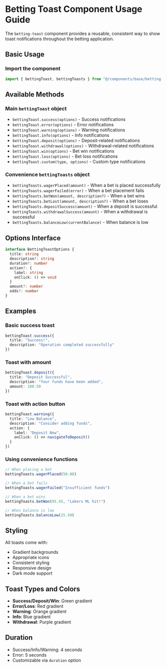 # Betting Toast Component Usage Guide

The `betting-toast` component provides a reusable, consistent way to show toast notifications throughout the betting application.

## Basic Usage

### Import the component
```typescript
import { bettingToast, bettingToasts } from "@/components/base/betting-toast"
```

## Available Methods

### Main `bettingToast` object
- `bettingToast.success(options)` - Success notifications
- `bettingToast.error(options)` - Error notifications  
- `bettingToast.warning(options)` - Warning notifications
- `bettingToast.info(options)` - Info notifications
- `bettingToast.deposit(options)` - Deposit-related notifications
- `bettingToast.withdrawal(options)` - Withdrawal-related notifications
- `bettingToast.win(options)` - Bet win notifications
- `bettingToast.loss(options)` - Bet loss notifications
- `bettingToast.custom(type, options)` - Custom type notifications

### Convenience `bettingToasts` object
- `bettingToasts.wagerPlaced(amount)` - When a bet is placed successfully
- `bettingToasts.wagerFailed(error)` - When a bet placement fails
- `bettingToasts.betWon(amount, description?)` - When a bet wins
- `bettingToasts.betLost(amount, description?)` - When a bet loses
- `bettingToasts.depositSuccess(amount)` - When a deposit is successful
- `bettingToasts.withdrawalSuccess(amount)` - When a withdrawal is successful
- `bettingToasts.balanceLow(currentBalance)` - When balance is low

## Options Interface

```typescript
interface BettingToastOptions {
  title: string
  description?: string
  duration?: number
  action?: {
    label: string
    onClick: () => void
  }
  amount?: number
  odds?: number
}
```

## Examples

### Basic success toast
```typescript
bettingToast.success({
  title: "Success!",
  description: "Operation completed successfully"
})
```

### Toast with amount
```typescript
bettingToast.deposit({
  title: "Deposit Successful",
  description: "Your funds have been added",
  amount: 100.50
})
```

### Toast with action button
```typescript
bettingToast.warning({
  title: "Low Balance",
  description: "Consider adding funds",
  action: {
    label: "Deposit Now",
    onClick: () => navigateToDeposit()
  }
})
```

### Using convenience functions
```typescript
// When placing a bet
bettingToasts.wagerPlaced(50.00)

// When a bet fails
bettingToasts.wagerFailed("Insufficient funds")

// When a bet wins
bettingToasts.betWon(95.45, "Lakers ML hit!")

// When balance is low
bettingToasts.balanceLow(25.50)
```

## Styling

All toasts come with:
- Gradient backgrounds
- Appropriate icons
- Consistent styling
- Responsive design
- Dark mode support

## Toast Types and Colors

- **Success/Deposit/Win**: Green gradient
- **Error/Loss**: Red gradient  
- **Warning**: Orange gradient
- **Info**: Blue gradient
- **Withdrawal**: Purple gradient

## Duration

- Success/Info/Warning: 4 seconds
- Error: 5 seconds
- Customizable via `duration` option

